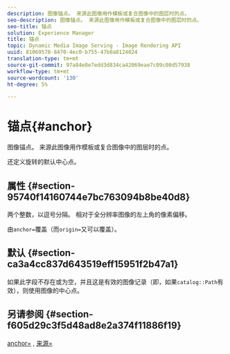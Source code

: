```yaml
---
description: 图像锚点。 来源此图像用作模板或复合图像中的图层时的点。
seo-description: 图像锚点。 来源此图像用作模板或复合图像中的图层时的点。
seo-title: 锚点
solution: Experience Manager
title: 锚点
topic: Dynamic Media Image Serving - Image Rendering API
uuid: 81069578-8470-4ec0-b755-47b0a8124024
translation-type: tm+mt
source-git-commit: 97a84e8e7edd3d834ca42069eae7c09c00d57938
workflow-type: tm+mt
source-wordcount: '130'
ht-degree: 5%

---
```



# 锚点{#anchor}

图像锚点。 来源此图像用作模板或复合图像中的图层时的点。

还定义旋转的默认中心点。

## 属性 {#section-95740f14160744e7bc763094b8be40d8}

两个整数，以逗号分隔。 相对于全分辨率图像的左上角的像素偏移。

由`anchor=`覆盖（而`origin=`又可以覆盖）。

## 默认 {#section-ca3a4cc837d643519eff15951f2b47a1}

如果此字段不存在或为空，并且这是有效的图像记录（即，如果`catalog::Path`有效），则使用图像的中心点。

## 另请参阅 {#section-f605d29c3f5d48ad8e2a374f11886f19}

[anchor=](/help/aem-is-ir-api/is-api/http-ref/image-serving-api-ref/c-http-protocol-reference/c-command-reference/r-anchor.md) , [来源=](/help/aem-is-ir-api/is-api/http-ref/image-serving-api-ref/c-http-protocol-reference/c-command-reference/r-origin.md)
